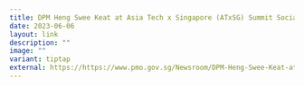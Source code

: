 ```yaml
---
title: DPM Heng Swee Keat at Asia Tech x Singapore (ATxSG) Summit Social
date: 2023-06-06
layout: link
description: ""
image: ""
variant: tiptap
external: https://https://www.pmo.gov.sg/Newsroom/DPM-Heng-Swee-Keat-at-AT-X-Summit-Dinner
---
```

